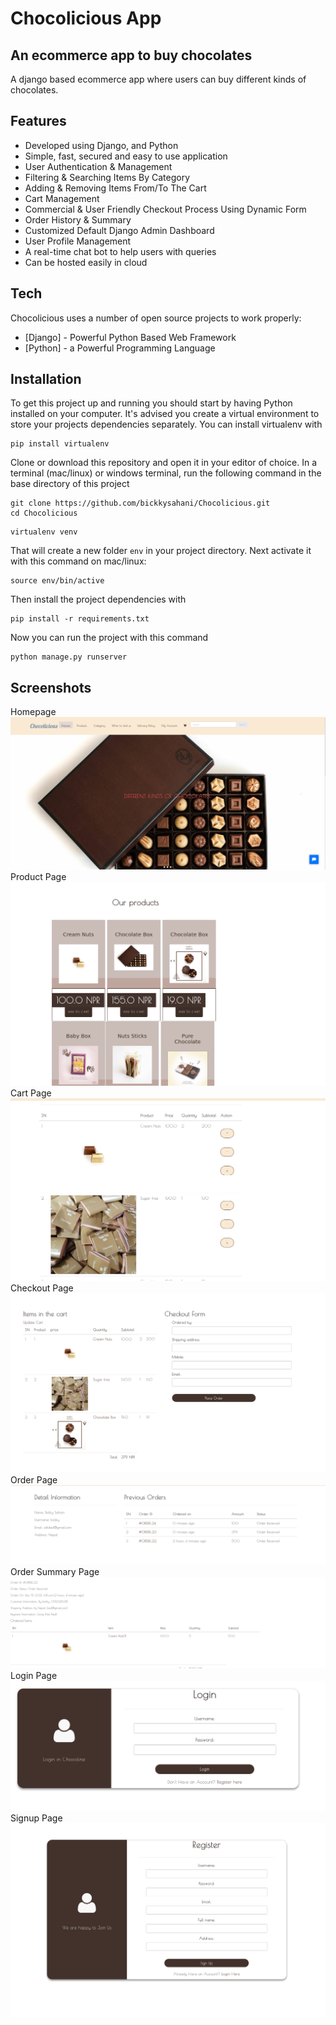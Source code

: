 # Chocolicious App
## An ecommerce app to buy chocolates

A django based ecommerce app where users can buy different kinds of chocolates.


## Features

- Developed using Django, and Python
- Simple, fast, secured and easy to use application
- User Authentication & Management 
- Filtering & Searching Items By Category
- Adding & Removing Items From/To The Cart
- Cart Management
- Commercial & User Friendly Checkout Process Using Dynamic Form
- Order History & Summary
- Customized Default Django Admin Dashboard
- User Profile Management
- A real-time chat bot to help users with queries
- Can be hosted easily in cloud

## Tech

Chocolicious uses a number of open source projects to work properly:

- [Django] - Powerful Python Based Web Framework
- [Python] - a Powerful Programming Language


## Installation


To get this project up and running you should start by having Python installed on your computer. It's advised you create a virtual environment to store your projects dependencies separately. You can install virtualenv with

```
pip install virtualenv
```

Clone or download this repository and open it in your editor of choice. In a terminal (mac/linux) or windows terminal, run the following command in the base directory of this project

```
git clone https://github.com/bickkysahani/Chocolicious.git
cd Chocolicious

```

```
virtualenv venv
```

That will create a new folder `env` in your project directory. Next activate it with this command on mac/linux:

```
source env/bin/active
```

Then install the project dependencies with

```
pip install -r requirements.txt
```

Now you can run the project with this command

```
python manage.py runserver
```


## Screenshots
Homepage
![App Screenshot](screenshots/home.png)
Product Page
![App Screenshot](screenshots/products.png)
Cart Page
![App Screenshot](screenshots/cart-items.png)
Checkout Page
![App Screenshot](screenshots/checkout.png)
Order Page
![App Screenshot](screenshots/order-details.png)
Order Summary Page
![App Screenshot](screenshots/order-summary.png)
Login Page
![App Screenshot](screenshots/login.png)
Signup Page
![App Screenshot](screenshots/signup.png)



